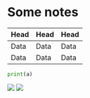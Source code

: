 # Some notes
| Head | Head | Head |
| --- | --- | --- |
| Data | Data | Data |
| Data | Data | Data |


```python
print(a)
```
![](https://i.bmp.ovh/imgs/2022/06/21/da7f6412e73f5aea.png)
![](https://i.niupic.com/images/2022/06/21/a0Bc.png)